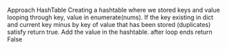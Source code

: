 Approach HashTable
Creating a hashtable where we stored keys and value
looping through key, value in enumerate(nums). If the key existing in dict and current key minus by key of value that has been stored (duplicates) satisfy return true. Add the value in the hashtable. after loop ends return False
